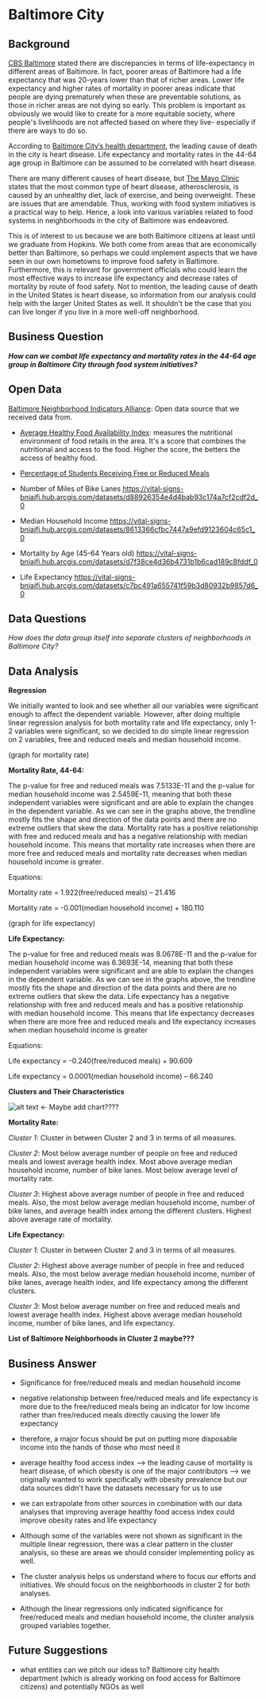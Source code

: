 # Baltimore City


## Background

[CBS Baltimore](https://baltimore.cbslocal.com/2017/07/06/life-expectancy-baltimore/) stated there are discrepancies in terms of life-expectancy in different areas of Baltimore. In fact, poorer areas of Baltimore had a life expectancy that was 20-years lower than that of richer areas. Lower life expectancy and higher rates of mortality in poorer areas indicate that people are dying prematurely when these are preventable solutions, as those in richer areas are not dying so early. This problem is important as obviously we would like to create for a more equitable society, where people's livelihoods are not affected based on where they live- especially if there are ways to do so. 

According to [Baltimore City’s health department](https://health.baltimorecity.gov/state-health-baltimore-winter-2016/state-health-baltimore-white-paper-2017#:~:text=The%20leading%20causes%20of%20death,and%20chronic%20lower%20respiratory%20diseases), the leading cause of death in the city is heart disease. Life expectancy and mortality rates in the 44-64 age group in Baltimore can be assumed to be correlated with heart disease. 

There are many different causes of heart disease, but [The Mayo Clinic](https://www.mayoclinic.org/diseases-conditions/heart-disease/symptoms-causes/syc-20353118) states that the most common type of heart disease, atherosclerosis, is caused by an unhealthy diet, lack of exercise, and being overweight. These are issues that are amendable. Thus, working with food system initiatives is a practical way to help. Hence, a look into various variables related to food systems in neighborhoods in the city of Baltimore was endeavored.

This is of interest to us because we are both Baltimore citizens at least until we graduate from Hopkins. We both come from areas that are economically better than Baltimore, so perhaps we could implement aspects that we have seen in our own hometowns to improve food safety in Baltimore. Furthermore, this is relevant for government officials who could learn the most effective ways to increase life expectancy and decrease rates of mortality by route of food safety. Not to mention, the leading cause of death in the United States is heart disease, so information from our analysis could help with the larger United States as well. It shouldn't be the case that you can live longer if you live in a more well-off neighborhood.

## Business Question

___How can we combat life expectancy and mortality rates in the 44-64 age group in Baltimore City through food system initiatives?___

## Open Data 

[Baltimore Neighborhood Indicators Alliance](https://vital-signs-bniajfi.hub.arcgis.com/): Open data source that we received data from.

- [Average Healthy Food Availability Index](https://vital-signs-bniajfi.hub.arcgis.com/datasets/ebf53cd13e164a96b1f890c7162cf8c7_0?geometry=-76.915%2C39.192%2C-76.326%2C39.378): 
measures the nutritional environment of food retails in the area. It's a score that combines the nutritional and access to the food. Higher the score, the betters the access of healthy food.
 
- [Percentage of Students Receiving Free or Reduced Meals](https://vital-signs-bniajfi.hub.arcgis.com/datasets/2748ad5e859841f5bba17d3f208b56df_0)

- Number of Miles of Bike Lanes
https://vital-signs-bniajfi.hub.arcgis.com/datasets/d88926354e4d4bab93c174a7cf2cdf2d_0

- Median Household Income
https://vital-signs-bniajfi.hub.arcgis.com/datasets/8613366cfbc7447a9efd9123604c65c1_0

- Mortality by Age (45-64 Years old)
https://vital-signs-bniajfi.hub.arcgis.com/datasets/d7f38ce4d36b4731b1b6cad189c8fddf_0

- Life Expectancy
https://vital-signs-bniajfi.hub.arcgis.com/datasets/c7bc491a655741f59b3d80932b9857d6_0


## Data Questions



_How does the data group itself into separate clusters of neighborhoods in Baltimore City?_

## Data Analysis 

__Regression__

We initially wanted to look and see whether all our variables were significant enough to affect the dependent variable. However, after doing multiple linear regression analysis for both mortality rate and life expectancy, only 1-2 variables were significant, so we decided to do simple linear regression on 2 variables, free and reduced meals and median household income.

(graph for mortality rate)

__**Mortality Rate, 44-64:**__

The p-value for free and reduced meals was 7.5133E-11 and the p-value for median household income was 2.5459E-11, meaning that both these independent variables were significant and are able to explain the changes in the dependent variable. As we can see in the graphs above, the trendline mostly fits the shape and direction of the data points and there are no extreme outliers that skew the data. Mortality rate has a positive relationship with free and reduced meals and has a negative relationship with median household income. This means that mortality rate increases when there are more free and reduced meals and mortality rate decreases when median household income is greater.

Equations:

Mortality rate = 1.922(free/reduced meals) – 21.416

Mortality rate = -0.001(median household income) + 180.110

(graph for life expectancy)

__**Life Expectancy:**__

The p-value for free and reduced meals was 8.0678E-11 and the p-value for median household income was 6.3693E-14, meaning that both these independent variables were significant and are able to explain the changes in the dependent variable. As we can see in the graphs above, the trendline mostly fits the shape and direction of the data points and there are no extreme outliers that skew the data. Life expectancy has a negative relationship with free and reduced meals and has a positive relationship with median household income. This means that life expectancy decreases when there are more free and reduced meals and life expectancy increases when median household income is greater

Equations:

Life expectancy = -0.240(free/reduced meals) + 90.609

Life expectancy = 0.0001(median household income) – 66.240

__Clusters and Their Characteristics__

![alt text](https://gith) <- Maybe add chart????

__Mortality Rate:__ 

_Cluster 1_: Cluster in between Cluster 2 and 3 in terms of all measures.

_Cluster 2_: Most below average number of people on free and reduced meals and lowest average health index. Most above average median household income, number of bike lanes. Most below average level of mortality rate. 

_Cluster 3_: Highest above average number of people in free and reduced meals. Also, the most below average median household income, number of bike lanes, and average health index among the different clusters. Highest above average rate of mortality. 


__Life Expectancy:__ 

_Cluster 1_: Cluster in between Cluster 2 and 3 in terms of all measures.

_Cluster 2_: Highest above average number of people in free and reduced meals. Also, the most below average median household income, number of bike lanes, average health index, and life expectancy among the different clusters.

_Cluster 3_: Most below average number on free and reduced meals and lowest average health index. Highest above average median household income, number of bike lanes, and life expectancy. 

__List of Baltimore Neighborhoods in Cluster 2 maybe???__


## Business Answer 

- Significance for free/reduced meals and median household income
- negative relationship between free/reduced meals and life expectancy is more due to the free/reduced meals being an indicator for low income rather than free/reduced meals directly causing the lower life expectancy
- therefore, a major focus should be put on putting more disposable income into the hands of those who most need it 


- average healthy food access index --> the leading cause of mortality is heart disease, of which obesity is one of the major contributors --> we originally wanted to work specifically with obesity prevalence but our data sources didn't have the datasets necessary for us to use

- we can extrapolate from other sources in combination with our data analyses that improving average healthy food access index could improve obesity rates and life expectancy 


- Although some of the variables were not shown as significant in the multiple linear regression, there was a clear pattern in the cluster analysis, so these are areas we should consider implementing policy as well.

-  The cluster analysis helps us understand where to focus our efforts and initiatives. We should focus on the neighborhoods in cluster 2 for both analyses. 

- Although the linear regressions only indicated significance for free/reduced meals and median household income, the cluster analysis grouped variables together.


## Future Suggestions
- what entities can we pitch our ideas to? Baltimore city health department (which is already working on food access for Baltimore citizens) and potentially NGOs as well
